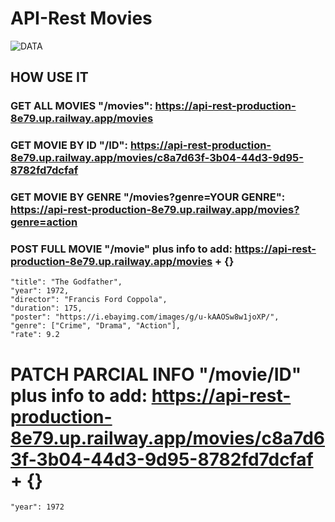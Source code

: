 # API-Rest Movies

![DATA](https://media.giphy.com/media/l41YvpiA9uMWw5AMU/giphy.gif?cid=ecf05e47xmwmy1297uwnaxoqadyy2ftwm0gi8cclq674j66d&ep=v1_gifs_search&rid=giphy.gif&ct=g)

## HOW USE IT

### GET ALL MOVIES "/movies": https://api-rest-production-8e79.up.railway.app/movies

### GET MOVIE BY ID "/ID": https://api-rest-production-8e79.up.railway.app/movies/c8a7d63f-3b04-44d3-9d95-8782fd7dcfaf

### GET MOVIE BY GENRE "/movies?genre=YOUR GENRE": https://api-rest-production-8e79.up.railway.app/movies?genre=action

### POST FULL MOVIE "/movie" plus info to add: https://api-rest-production-8e79.up.railway.app/movies + {}
    "title": "The Godfather",
    "year": 1972,
    "director": "Francis Ford Coppola",
    "duration": 175,
    "poster": "https://i.ebayimg.com/images/g/u-kAAOSw8w1joXP/",
    "genre": ["Crime", "Drama", "Action"],
    "rate": 9.2 
# PATCH PARCIAL INFO "/movie/ID" plus info to add: https://api-rest-production-8e79.up.railway.app/movies/c8a7d63f-3b04-44d3-9d95-8782fd7dcfaf + {}
    "year": 1972
